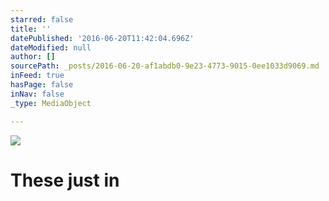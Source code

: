 ```yaml
---
starred: false
title: ''
datePublished: '2016-06-20T11:42:04.696Z'
dateModified: null
author: []
sourcePath: _posts/2016-06-20-af1abdb0-9e23-4773-9015-0ee1033d9069.md
inFeed: true
hasPage: false
inNav: false
_type: MediaObject

---
```

![](https://the-grid-user-content.s3-us-west-2.amazonaws.com/6de58bce-75a2-45ce-b257-4f672dad1339.jpg)

# These just in